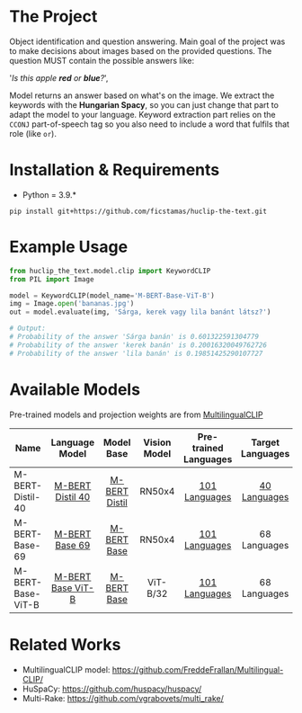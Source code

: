 # The Project

Object identification and question answering. Main goal of the project was to make decisions about images based on the provided questions. The question MUST contain the possible answers like: 

'_Is this apple **red** or **blue**?_',

Model returns an answer based on what's on the image. We extract the keywords with the **Hungarian Spacy**, so you can just change that part to adapt the model to your language. Keyword extraction part relies on the `CCONJ` part-of-speech tag so you also need to include a word that fulfils that role (like `or`).

# Installation & Requirements

* Python = 3.9.*
```shell
pip install git+https://github.com/ficstamas/huclip-the-text.git
```

# Example Usage

```python
from huclip_the_text.model.clip import KeywordCLIP
from PIL import Image

model = KeywordCLIP(model_name='M-BERT-Base-ViT-B')
img = Image.open('bananas.jpg')
out = model.evaluate(img, 'Sárga, kerek vagy lila banánt látsz?')

# Output:
# Probability of the answer 'Sárga banán' is 0.601322591304779
# Probability of the answer 'kerek banán' is 0.20016320049762726
# Probability of the answer 'lila banán' is 0.19851425290107727
```

# Available Models

Pre-trained models and projection weights are from [MultilingualCLIP](https://github.com/FreddeFrallan/Multilingual-CLIP/)

| Name               |Language Model|Model Base|Vision Model | Pre-trained Languages | Target Languages | #Parameters|
|--------------------|:-----: |:-----: |:-----: |:-----: |:-----: |:-----: |
| M-BERT-Distil-40   | [M-BERT Distil 40](https://github.com/FreddeFrallan/Multilingual-CLIP/tree/main/Model%20Cards/M-BERT%20Distil%2040)   | [M-BERT Distil](https://huggingface.co/bert-base-multilingual-uncased)|  RN50x4 | [101 Languages](https://github.com/google-research/bert/blob/master/multilingual.md#list-of-languages) | [40 Languages](https://github.com/FreddeFrallan/Multilingual-CLIP/blob/main/Model%20Cards/M-BERT%20Distil%2040/Fine-Tune-Languages.md) | 66 M|
| M-BERT-Base-69     | [M-BERT Base 69](https://github.com/FreddeFrallan/Multilingual-CLIP/tree/main/Model%20Cards/M-BERT%20Base%2069)       | [M-BERT Base](https://huggingface.co/bert-base-multilingual-uncased)|RN50x4 | [101 Languages](https://github.com/google-research/bert/blob/master/multilingual.md#list-of-languages) | 68 Languages | 110 M|
| M-BERT-Base-ViT-B  | [M-BERT Base ViT-B](https://github.com/FreddeFrallan/Multilingual-CLIP/tree/main/Model%20Cards/M-BERT%20Base%20ViT-B) | [M-BERT Base](https://huggingface.co/bert-base-multilingual-uncased)|ViT-B/32 | [101 Languages](https://github.com/google-research/bert/blob/master/multilingual.md#list-of-languages) | 68 Languages | 110 M|

# Related Works

- MultilingualCLIP model: https://github.com/FreddeFrallan/Multilingual-CLIP/
- HuSpaCy: https://github.com/huspacy/huspacy/
- Multi-Rake: https://github.com/vgrabovets/multi_rake/
